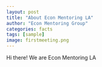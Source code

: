 ```yaml
---
layout: post
title: "About Econ Mentoring LA"
author: "Econ Mentoring Group"
categories: facts
tags: [sample]
image: firstmeeting.png
---
```


Hi there! We are Econ Mentoring LA 
